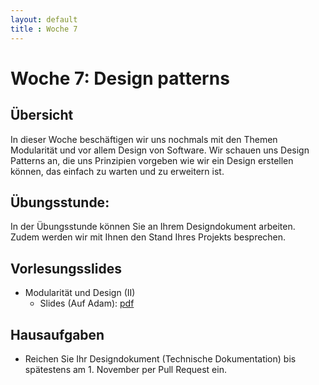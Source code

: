 ```yaml
---
layout: default
title : Woche 7
---
```


# Woche 7: Design patterns

## Übersicht

In dieser Woche beschäftigen wir uns nochmals mit den Themen Modularität und vor allem Design von Software. Wir schauen uns Design Patterns an, die uns Prinzipien vorgeben wie wir ein Design erstellen können, das einfach zu warten und zu erweitern ist.


## Übungsstunde:
In der Übungsstunde können Sie an Ihrem Designdokument arbeiten. Zudem werden wir mit Ihnen den Stand Ihres Projekts besprechen.


## Vorlesungsslides

* Modularität und Design (II)
    * Slides (Auf Adam): [pdf](https://adam.unibas.ch/goto_adam_file_1910297_download.html) <!--auf adam noch nicht gefunden -->
    

## Hausaufgaben

* Reichen Sie Ihr Designdokument (Technische Dokumentation) bis spätestens am 1. November 
per Pull Request ein.
